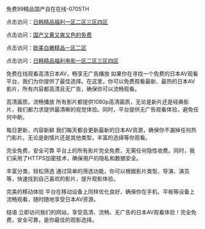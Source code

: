免费99精品国产自在在线-0705TH

点击访问：<a href="https://gda-c7m.pages.dev/">日韩精品福利一区二区三区四区</a>

点击访问：<a href="https://gsd-agv.pages.dev/">国产又黄又爽又色的免费</a>

点击访问：<a href="https://bsdf-5f5.pages.dev/">欧美白嫩精品一区二区</a>

点击访问：<a href="https://fdhf-454.pages.dev/">日韩精品福利电影一区二区三区四区</a>



免费在线观看高清日本AV，畅享无广告播放
如果你在寻找一个免费的日本AV观看平台，我们为你提供了最佳选择。在这里，你可以免费观看最新、最热的日本AV影片，所有内容都高清且无广告，确保你可以流畅观看。

高清画质，流畅播放
所有影片都提供1080p高清画质，无论是新片还是经典影片，我们都力求提供最清晰的视觉体验。同时，平台提供无广告观看体验，避免任何中断。

每日更新，内容新鲜
我们每天都会更新最新的日本AV资源，确保你不漏掉任何热门影片。无论是剧情片还是其他类型，丰富的选择等你观看。

完全免费，安全可靠
平台上的所有影片完全免费，无需任何隐性收费。同时，我们采用了HTTPS加密技术，确保用户的隐私和数据安全。

丰富分类，轻松筛选
通过简单的筛选功能，你可以根据影片类型、导演、演员等，快速找到自己喜欢的影片，提升观影体验。

完美的移动体验
平台在移动设备上同样优化良好，确保你在手机、平板等设备上流畅观看，随时随地享受日本AV资源。

结语
立即访问我们的网站，享受高清、流畅、无广告的日本AV观看体验！完全免费，安全可靠，是你最佳的观影选择。







<span style="display:none;">[Canonical link]( https://github.com/fk46169/136655 ）</span>
